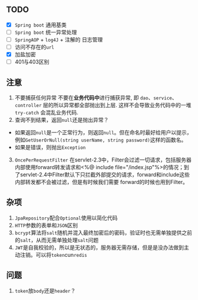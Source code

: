 ## TODO
 - [x] `Spring boot` 通用基类
 - [ ] `Spring boot` 统一异常处理 
 - [ ] `SpringAOP` + `log4J` + 注解的 日志管理
 - [ ] 访问不存在的`url`
 - [x] 加盐加密
 - [ ] 401与403区别
## 注意
1. 不要捕获任何异常
不要在**业务代码中**进行捕获异常, 即 `dao`、`service`、`controller` 层的所以异常都全部抛出到上层. 这样不会导致业务代码中的一堆  `try-catch`  会混乱业务代码.
2.  查询不到结果，返回`null`还是抛出异常？
- 如果返回`null`是一个正常行为，则返回`null`。但在命名时最好给用户以提示，例如`GetUserOrNull(string userName, string password)`这样的函数名。
- 如果是错误，则抛出`Exception`
3. `OncePerRequestFilter`
在servlet-2.3中，Filter会过滤一切请求，包括服务器内部使用forward转发请求和<%@ include file="/index.jsp"%>的情况；到了servlet-2.4中Filter默认下只拦截外部提交的请求，forward和include这些内部转发都不会被过滤，但是有时候我们需要 forward的时候也用到Filter。

## 杂项
1. `JpaRepository`配合`Optional`使用以简化代码
2. `HTTP`参数的表单和`JSON`区别
3. `bcrypt`算法将`salt`随机并混入最终加密后的密码，验证时也无需单独提供之前的`salt`，从而无需单独处理`salt`问题
4. `JWT`是自我校验的，所以是无状态的，服务器无需存储，但是是没办法做到主动注销。可以将`token`cun`redis`

## 问题
1. `token`放`body`还是`header`？

<!--stackedit_data:
eyJoaXN0b3J5IjpbLTg3OTU3MTQzMCwtOTU1MDg1ODUyLC0xNj
c2MDc2Njc4LC0xNzA0MTIyMDEsLTc1ODg1NDQ4NywtMTYyOTcy
Mjc2OCwyMDQ0NTkxODA2LC0xMjI0MjIwNjE2LC0xMzUyMjA3ND
c4LC0xNTk0MjQ5MDgxLC02NjEwMTM3ODksNzQ3MzA2Mjg5LDMz
Mzk2Nzg3LDg0Mjk4NTkyNCwxNzg5NjMyNzYwLDExNDkwMzI5OD
JdfQ==
-->